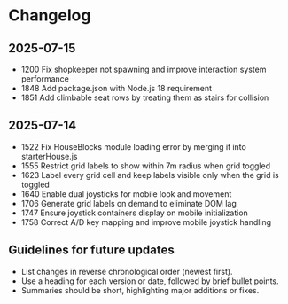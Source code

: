 # Changelog

## 2025-07-15
- 1200 Fix shopkeeper not spawning and improve interaction system performance
- 1848 Add package.json with Node.js 18 requirement
- 1851 Add climbable seat rows by treating them as stairs for collision

## 2025-07-14
- 1522 Fix HouseBlocks module loading error by merging it into starterHouse.js
- 1555 Restrict grid labels to show within 7m radius when grid toggled
- 1623 Label every grid cell and keep labels visible only when the grid is toggled
- 1640 Enable dual joysticks for mobile look and movement
- 1706 Generate grid labels on demand to eliminate DOM lag
- 1747 Ensure joystick containers display on mobile initialization
- 1758 Correct A/D key mapping and improve mobile joystick handling

## Guidelines for future updates
- List changes in reverse chronological order (newest first).
- Use a heading for each version or date, followed by brief bullet points.
- Summaries should be short, highlighting major additions or fixes.